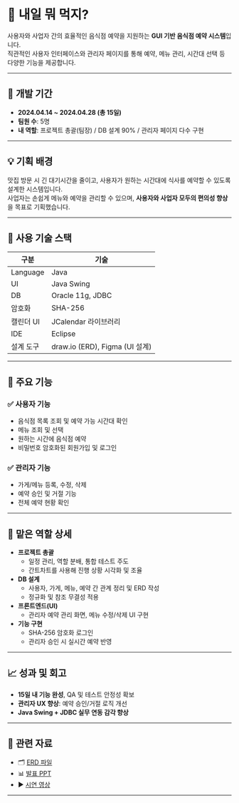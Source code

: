 # 🍱 내일 뭐 먹지?

사용자와 사업자 간의 효율적인 음식점 예약을 지원하는 **GUI 기반 음식점 예약 시스템**입니다.  
직관적인 사용자 인터페이스와 관리자 페이지를 통해 예약, 메뉴 관리, 시간대 선택 등 다양한 기능을 제공합니다.

---

## 📅 개발 기간

- **2024.04.14 ~ 2024.04.28 (총 15일)**  
- **팀원 수**: 5명  
- **내 역할**: 프로젝트 총괄(팀장) / DB 설계 90% / 관리자 페이지 다수 구현

---

## 💡 기획 배경

맛집 방문 시 긴 대기시간을 줄이고, 사용자가 원하는 시간대에 식사를 예약할 수 있도록 설계한 시스템입니다.  
사업자는 손쉽게 메뉴와 예약을 관리할 수 있으며, **사용자와 사업자 모두의 편의성 향상**을 목표로 기획했습니다.

---

## 🔧 사용 기술 스택

| 구분 | 기술 |
|------|------|
| Language | Java |
| UI | Java Swing |
| DB | Oracle 11g, JDBC |
| 암호화 | SHA-256 |
| 캘린더 UI | JCalendar 라이브러리 |
| IDE | Eclipse |
| 설계 도구 | draw.io (ERD), Figma (UI 설계) |

---

## 🧩 주요 기능

### ✅ 사용자 기능
- 음식점 목록 조회 및 예약 가능 시간대 확인
- 메뉴 조회 및 선택
- 원하는 시간에 음식점 예약
- 비밀번호 암호화된 회원가입 및 로그인

### ✅ 관리자 기능
- 가게/메뉴 등록, 수정, 삭제
- 예약 승인 및 거절 기능
- 전체 예약 현황 확인

---

## 📌 맡은 역할 상세

- **프로젝트 총괄**
  - 일정 관리, 역할 분배, 통합 테스트 주도
  - 간트차트를 사용해 진행 상황 시각화 및 조율
- **DB 설계**
  - 사용자, 가게, 메뉴, 예약 간 관계 정리 및 ERD 작성
  - 정규화 및 참조 무결성 적용
- **프론트엔드(UI)**
  - 관리자 예약 관리 화면, 메뉴 수정/삭제 UI 구현
- **기능 구현**
  - SHA-256 암호화 로그인
  - 관리자 승인 시 실시간 예약 반영

---

## 📈 성과 및 회고

- **15일 내 기능 완성**, QA 및 테스트 안정성 확보  
- **관리자 UX 향상**: 예약 승인/거절 로직 개선  
- **Java Swing + JDBC 실무 연동 감각 향상**

---

## 🔗 관련 자료

- 🗂️ [ERD 파일](https://drive.google.com/file/d/16R0uBjChg2aDMdAs_4PqOZrjyrdNen--/view?usp=sharing)
- 📊 [발표 PPT](https://docs.google.com/presentation/d/11NJRVsx3GhBFVpGjqQiJaEui0PqJejEz/edit?usp=sharing&ouid=106436189513240672230&rtpof=true&sd=true)
- ▶️ [시연 영상](https://drive.google.com/file/d/1hWBYnBIuDHO4ibnCwDXhyAO5j8Yuc1Nn/view?usp=sharing)

---
